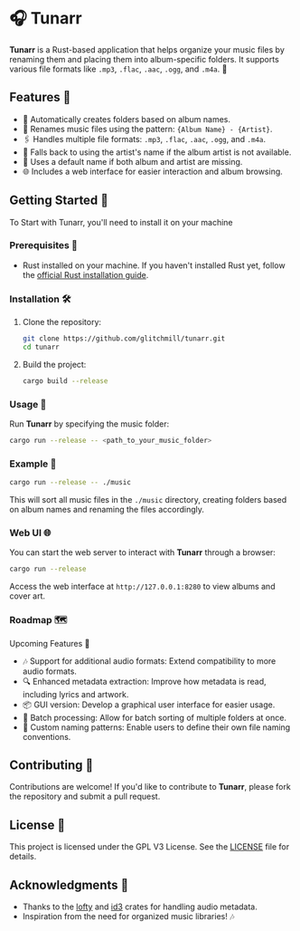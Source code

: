 
# 🎧 Tunarr

**Tunarr** is a Rust-based application that helps organize your music files by renaming them and placing them into album-specific folders. It supports various file formats like `.mp3`, `.flac`, `.aac`, `.ogg`, and `.m4a`. 🚀

## Features 🌟

- 📁 Automatically creates folders based on album names.
- 🎵 Renames music files using the pattern: `{Album Name} - {Artist}`.
- 🖇️ Handles multiple file formats: `.mp3`, `.flac`, `.aac`, `.ogg`, and `.m4a`.
- 🔄 Falls back to using the artist's name if the album artist is not available.
- 🔄 Uses a default name if both album and artist are missing.
- 🌐 Includes a web interface for easier interaction and album browsing.

## Getting Started 🚀

To Start with Tunarr, you'll need to install it on your machine

### Prerequisites 📜

- Rust installed on your machine. If you haven't installed Rust yet, follow the [official Rust installation guide](https://www.rust-lang.org/tools/install).

### Installation 🛠️

1. Clone the repository:
   ```bash
   git clone https://github.com/glitchmill/tunarr.git
   cd tunarr
   ```

2. Build the project:
   ```bash
   cargo build --release
   ```

### Usage 🎤

Run **Tunarr** by specifying the music folder:
```bash
cargo run --release -- <path_to_your_music_folder>
```

### Example 📂

```bash
cargo run --release -- ./music
```

This will sort all music files in the `./music` directory, creating folders based on album names and renaming the files accordingly.

### Web UI 🌐

You can start the web server to interact with **Tunarr** through a browser:
```bash
cargo run --release
```
Access the web interface at `http://127.0.0.1:8280` to view albums and cover art.

### Roadmap 🗺️
Upcoming Features 🚀
- 🎶 Support for additional audio formats: Extend compatibility to more audio formats.  
- 🔍 Enhanced metadata extraction: Improve how metadata is read, including lyrics and artwork.  
- 📦 GUI version: Develop a graphical user interface for easier usage.  
- 🔄 Batch processing: Allow for batch sorting of multiple folders at once.  
- 🎨 Custom naming patterns: Enable users to define their own file naming conventions.  

## Contributing 🤝

Contributions are welcome! If you'd like to contribute to **Tunarr**, please fork the repository and submit a pull request.

## License 📜

This project is licensed under the GPL V3 License. See the [LICENSE](LICENSE) file for details.

## Acknowledgments 🙏

- Thanks to the [lofty](https://crates.io/crates/lofty) and [id3](https://crates.io/crates/id3) crates for handling audio metadata.
- Inspiration from the need for organized music libraries! 🎶